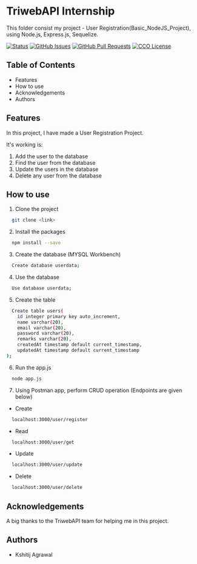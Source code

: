 # TriwebAPI Internship
This folder consist my project - User Registration(Basic_NodeJS_Project), using Node.js, Express.js, Sequelize.

[![Status](https://img.shields.io/badge/status-active-success.svg)](https://github.com/krish3742/TriwebAPI-Learning/) [![GitHub Issues](https://img.shields.io/github/issues/krish3742/TriwebAPI-Learning.svg)](https://github.com/krish3742/TriwebAPI-Learning/issues) [![GitHub Pull Requests](https://img.shields.io/github/issues-pr/krish3742/TriwebAPI-Learning.svg)](https://github.com/krish3742/TriwebAPI-Learning/pulls) [![CCO License](https://img.shields.io/badge/license-CCO-yellow.svg)](https://creativecommons.org/publicdomain/zero/1.0/)

## Table of Contents

 - Features
 - How to use
 - Acknowledgements
 - Authors

## Features

In this project, I have made a User Registration Project. 

It's working is:
1. Add the user to the database
2. Find the user from the database
3. Update the users in the database
4. Delete any user from the database

## How to use

1. Clone the project
```bash
  git clone <link>
```
2. Install the packages
```bash
  npm install --save
```
3. Create the database (MYSQL Workbench)
```bash
  Create database userdata;
```
4. Use the database
```bash
  Use database userdata;
```
5. Create the table
```bash
  Create table users(
    id integer primary key auto_increment,
    name varchar(20),
    email varchar(20),
    password varchar(20),
    remarks varchar(20),
    createdAt timestamp default current_timestamp,
    updatedAt timestamp default current_timestamp
);
```
6. Run the app.js
```bash
  node app.js
```
7. Using Postman app, perform CRUD operation (Endpoints are given below)

- Create
```bash
  localhost:3000/user/register
```
   - Read
```bash
  localhost:3000/user/get
```
  - Update
```bash
  localhost:3000/user/update
```
   - Delete
```bash
  localhost:3000/user/delete
```

## Acknowledgements

A big thanks to the TriwebAPI team for helping me in this project.

## Authors
- Kshitij Agrawal
